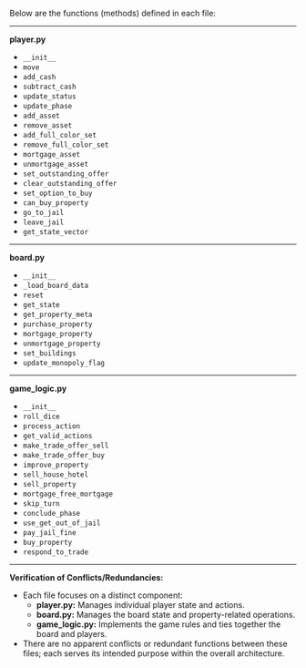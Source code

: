 Below are the functions (methods) defined in each file:

---

**player.py**

- `__init__`
- `move`
- `add_cash`
- `subtract_cash`
- `update_status`
- `update_phase`
- `add_asset`
- `remove_asset`
- `add_full_color_set`
- `remove_full_color_set`
- `mortgage_asset`
- `unmortgage_asset`
- `set_outstanding_offer`
- `clear_outstanding_offer`
- `set_option_to_buy`
- `can_buy_property`
- `go_to_jail`
- `leave_jail`
- `get_state_vector`

---

**board.py**

- `__init__`
- `_load_board_data`
- `reset`
- `get_state`
- `get_property_meta`
- `purchase_property`
- `mortgage_property`
- `unmortgage_property`
- `set_buildings`
- `update_monopoly_flag`

---

**game_logic.py**

- `__init__`
- `roll_dice`
- `process_action`
- `get_valid_actions`
- `make_trade_offer_sell`
- `make_trade_offer_buy`
- `improve_property`
- `sell_house_hotel`
- `sell_property`
- `mortgage_free_mortgage`
- `skip_turn`
- `conclude_phase`
- `use_get_out_of_jail`
- `pay_jail_fine`
- `buy_property`
- `respond_to_trade`

---

**Verification of Conflicts/Redundancies:**

- Each file focuses on a distinct component:
  - **player.py:** Manages individual player state and actions.
  - **board.py:** Manages the board state and property-related operations.
  - **game_logic.py:** Implements the game rules and ties together the board and players.
- There are no apparent conflicts or redundant functions between these files; each serves its intended purpose within the overall architecture.